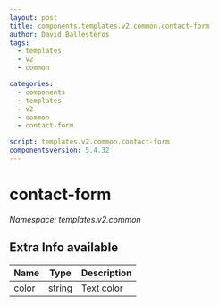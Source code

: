 ```yaml
---
layout: post
title: components.templates.v2.common.contact-form
author: David Ballesteros
tags:
  - templates
  - v2
  - common

categories:
  - components
  - templates
  - v2
  - common
  - contact-form

script: templates.v2.common.contact-form
componentsversion: 5.4.32
---
```

# contact-form

*Namespace: templates.v2.common*

## Extra Info available

| Name | Type | Description |
| --- | --- | --- |
| color | string | Text color |